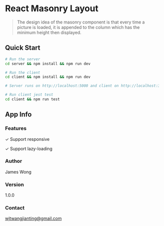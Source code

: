 # React Masonry Layout

> The design idea of ​​the masonry component is that every time a picture is loaded, it is appended ​​to the column which has the minimum height then displayed.

## Quick Start

``` bash
# Run the server
cd server && npm install && npm run dev

# Run the client
cd client && npm install && npm run dev

# Server runs on http://localhost:5000 and client on http://localhost:3000

# Run client jest test
cd client && npm run test
```

## App Info

### Features

✓ Support responsive

✓ Support lazy-loading

### Author

James Wong

### Version

1.0.0

### Contact

wjtwangjianting@gmail.com
